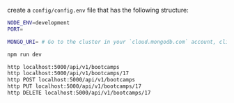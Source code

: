 create a `config/config.env` file that has the following structure:

```bash
NODE_ENV=development
PORT=

MONGO_URI= # Go to the cluster in your `cloud.mongodb.com` account, click on "Connect" and paste the connection string from there into this environment variable.
```

```bash
npm run dev
```

```bash
http localhost:5000/api/v1/bootcamps
http localhost:5000/api/v1/bootcamps/17
http POST localhost:5000/api/v1/bootcamps
http PUT localhost:5000/api/v1/bootcamps/17
http DELETE localhost:5000/api/v1/bootcamps/17
```
